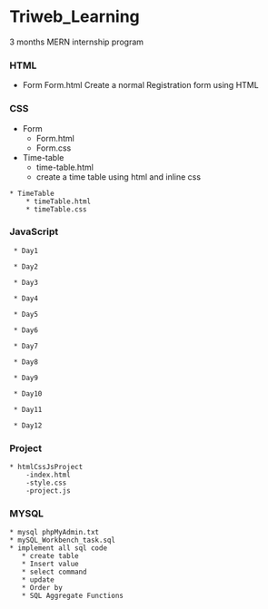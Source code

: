 # Triweb_Learning
3 months MERN internship program 

### HTML
   * Form
        Form.html
        Create a normal Registration form using HTML
### CSS
   * Form
      * Form.html
      * Form.css
   * Time-table
       * time-table.html
       * create a time table using html and inline css
        
    * TimeTable
        * timeTable.html
        * timeTable.css

### JavaScript
     * Day1

     * Day2

     * Day3

     * Day4

     * Day5

     * Day6

     * Day7

     * Day8

     * Day9

     * Day10

     * Day11

     * Day12

### Project
    * htmlCssJsProject
        -index.html
        -style.css
        -project.js
        

### MYSQL
    * mysql phpMyAdmin.txt
    * mySQL_Workbench_task.sql
    * implement all sql code
       * create table
       * Insert value
       * select command
       * update
       * Order by
       * SQL Aggregate Functions
   
